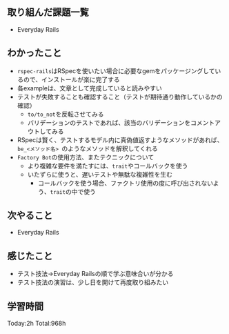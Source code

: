 ## 取り組んだ課題一覧

- Everyday Rails

## わかったこと

* `rspec-rails`はRSpecを使いたい場合に必要なgemをパッケージングしているので、インストールが楽に完了する
* 各exampleは、文章として完成していると読みやすい
* テストが失敗することも確認すること（テストが期待通り動作しているかの確認）
  * `to/to_not`を反転させてみる
  * バリデーションのテストであれば、該当のバリデーションをコメントアウトしてみる
* RSpecは賢く、テストするモデル内に真偽値返すようなメソッドがあれば、`be_<メソッド名> `のようなメソッドを解釈してくれる
* `Factory Bot`の使用方法、またテクニックについて
  * より複雑な要件を満たすには、`trait`やコールバックを使う
  * いたずらに使うと、遅いテストや無駄な複雑性を生む
    * コールバックを使う場合、ファクトリ使用の度に呼び出されないよう、`trait`の中で使う

## 次やること

- Everyday Rails

## 感じたこと

- テスト技法→Everyday Railsの順で学ぶ意味合いが分かる
- テスト技法の演習は、少し日を開けて再度取り組みたい

## 学習時間

Today:2h
Total:968h

